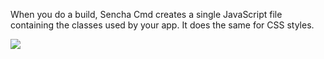 When you do a build, Sencha Cmd creates a single JavaScript file containing 
the classes used by your app. It does the same for CSS styles.


<img src="resources/images/earthquakes/Build.jpg"/>
